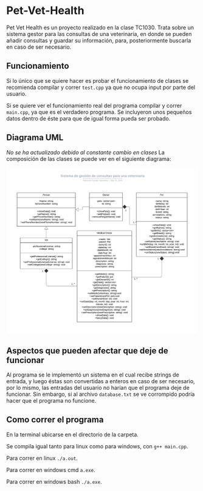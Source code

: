 # Pet-Vet-Health
 
Pet Vet Health es un proyecto realizado en la clase TC1030. Trata sobre un sistema gestor para las consultas de una veterinaria, en donde se pueden añadir consultas y guardar su información, para, posteriormente buscarla en caso de ser necesario.

## Funcionamiento
Si lo único que se quiere hacer es probar el funcionamiento de clases se recomienda compilar y correr `test.cpp` ya que no ocupa input por parte del usuario. 

Si se quiere ver el funcionamiento real del programa compilar y correr `main.cpp`, ya que es el verdadero programa. Se incluyeron unos pequeños datos dentro de éste para que de igual forma pueda ser probado.

## Diagrama UML
*No se ha actualizado debido al constante cambio en clases*
La composición de las clases se puede ver en el siguiente diagrama:

![](UML.jpeg)

## Aspectos que pueden afectar que deje de funcionar
Al programa se le implementó un sistema en el cual recibe strings de entrada, y luego éstas son convertidas a enteros en caso de ser necesario, por lo mismo, las entradas del usuario no harían que el programa deje de funcionar. Sin embargo, si al archivo `database.txt` se ve corrompido podría hacer que el programa no funcione.

## Como correr el programa

En la terminal ubicarse en el directorio de la carpeta.

Se compila igual tanto para linux como para windows, con `g++ main.cpp`.

Para correr en linux `./a.out`.

Para correr en windows cmd `a.exe`.

Para correr en windows bash `./a.exe`.